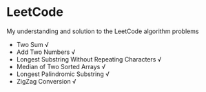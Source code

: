 # LeetCode
My understanding and solution to the LeetCode algorithm problems

- Two Sum √
- Add Two Numbers √
- Longest Substring Without Repeating Characters √
- Median of Two Sorted Arrays √
- Longest Palindromic Substring √
- ZigZag Conversion √
